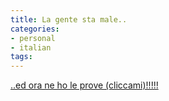 ```yaml
---
title: La gente sta male..
categories:
- personal
- italian
tags:
---
```

[..ed ora ne ho le prove (cliccami)!!!!!](http://onemansblog.com/2007/10/24/the-10-craziest-competitive-sports-you-never-heard-of/
"http://onemansblog.com/2007/10/24/the-10-craziest-competitive-sports-you-never-heard-of/" )

